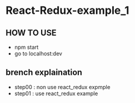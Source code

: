 # React-Redux-example_1

## HOW TO USE
- npm start 
- go to localhost:dev


## brench explaination
- step00 : non use react_redux expmple
- step01 : use react_redux example

